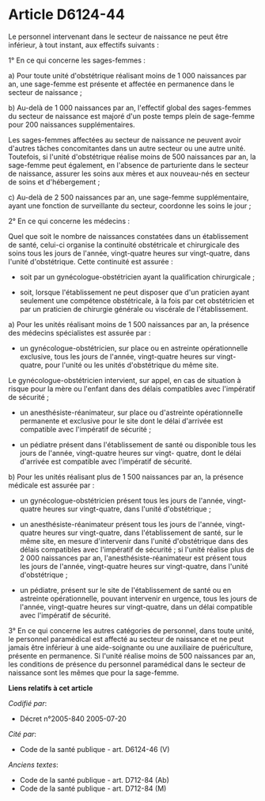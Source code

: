 # Article D6124-44

Le personnel intervenant dans le secteur de naissance ne peut être inférieur, à tout instant, aux effectifs suivants :

1° En ce qui concerne les sages-femmes :

a) Pour toute unité d'obstétrique réalisant moins de 1 000 naissances par an, une sage-femme est présente et affectée en
permanence dans le secteur de naissance ;

b) Au-delà de 1 000 naissances par an, l'effectif global des sages-femmes du secteur de naissance est majoré d'un poste temps
plein de sage-femme pour 200 naissances supplémentaires.

Les sages-femmes affectées au secteur de naissance ne peuvent avoir d'autres tâches concomitantes dans un autre secteur ou
une autre unité. Toutefois, si l'unité d'obstétrique réalise moins de 500 naissances par an, la sage-femme peut également, en
l'absence de parturiente dans le secteur de naissance, assurer les soins aux mères et aux nouveau-nés en secteur de soins et
d'hébergement ;

c) Au-delà de 2 500 naissances par an, une sage-femme supplémentaire, ayant une fonction de surveillante du secteur,
coordonne les soins le jour ;

2° En ce qui concerne les médecins :

Quel que soit le nombre de naissances constatées dans un établissement de santé, celui-ci organise la continuité obstétricale
et chirurgicale des soins tous les jours de l'année, vingt-quatre heures sur vingt-quatre, dans l'unité d'obstétrique. Cette
continuité est assurée :

- soit par un gynécologue-obstétricien ayant la qualification chirurgicale ;

- soit, lorsque l'établissement ne peut disposer que d'un praticien ayant seulement une compétence obstétricale, à la fois
par cet obstétricien et par un praticien de chirurgie générale ou viscérale de l'établissement.

a) Pour les unités réalisant moins de 1 500 naissances par an, la présence des médecins spécialistes est assurée par :

- un gynécologue-obstétricien, sur place ou en astreinte opérationnelle exclusive, tous les jours de l'année, vingt-quatre
heures sur vingt-quatre, pour l'unité ou les unités d'obstétrique du même site.

Le gynécologue-obstétricien intervient, sur appel, en cas de situation à risque pour la mère ou l'enfant dans des délais
compatibles avec l'impératif de sécurité ;

- un anesthésiste-réanimateur, sur place ou d'astreinte opérationnelle permanente et exclusive pour le site dont le délai
d'arrivée est compatible avec l'impératif de sécurité ;

- un pédiatre présent dans l'établissement de santé ou disponible tous les jours de l'année, vingt-quatre heures sur vingt-
quatre, dont le délai d'arrivée est compatible avec l'impératif de sécurité.

b) Pour les unités réalisant plus de 1 500 naissances par an, la présence médicale est assurée par :

- un gynécologue-obstétricien présent tous les jours de l'année, vingt-quatre heures sur vingt-quatre, dans l'unité
d'obstétrique ;

- un anesthésiste-réanimateur présent tous les jours de l'année, vingt-quatre heures sur vingt-quatre, dans l'établissement
de santé, sur le même site, en mesure d'intervenir dans l'unité d'obstétrique dans des délais compatibles avec l'impératif de
sécurité ; si l'unité réalise plus de 2 000 naissances par an, l'anesthésiste-réanimateur est présent tous les jours de
l'année, vingt-quatre heures sur vingt-quatre, dans l'unité d'obstétrique ;

- un pédiatre, présent sur le site de l'établissement de santé ou en astreinte opérationnelle, pouvant intervenir en urgence,
tous les jours de l'année, vingt-quatre heures sur vingt-quatre, dans un délai compatible avec l'impératif de sécurité.

3° En ce qui concerne les autres catégories de personnel, dans toute unité, le personnel paramédical est affecté au secteur
de naissance et ne peut jamais être inférieur à une aide-soignante ou une auxiliaire de puériculture, présente en permanence.
Si l'unité réalise moins de 500 naissances par an, les conditions de présence du personnel paramédical dans le secteur de
naissance sont les mêmes que pour la sage-femme.

**Liens relatifs à cet article**

_Codifié par_:

  - Décret n°2005-840 2005-07-20

_Cité par_:

  - Code de la santé publique - art. D6124-46 (V)

_Anciens textes_:

  - Code de la santé publique - art. D712-84 (Ab)
  - Code de la santé publique - art. D712-84 (M)
